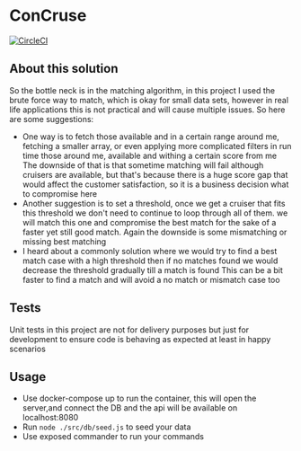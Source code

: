 # ConCruse
[![CircleCI](https://circleci.com/gh/circleci/circleci-docs.svg?style=shield)](https://circleci.com/gh/MariamMahmoud/ConCruse)

## About this solution
So the bottle neck is in the matching algorithm, in this project I used the brute force way to match, which is okay for small data sets, however in real life applications this is not practical and will cause multiple issues. So here are some suggestions:
- One way is to fetch those  available and in a certain range around me, fetching a smaller array, or even applying more complicated filters in run time those around me, available and withing a certain score from me
        The downside of that is that sometime matching will fail although cruisers are available,
        but that's because there is a huge score gap that would affect the customer satisfaction,
        so it is a business decision what to compromise here
- Another suggestion is to set a threshold, once we get a cruiser that fits this threshold we don't need to continue to loop through all of them.
        we will match this one and compromise the best match for the sake of a faster yet still good match. Again the downside is some mismatching or missing best matching
- I heard about a commonly solution where we would try to find a best match case with a high threshold then if no matches found we would decrease the threshold gradually till a match is found
        This can be a bit faster to find a match and will avoid a no match or mismatch case too

## Tests
Unit tests in this project are not for delivery purposes but just for development to ensure code is behaving as expected at least in happy scenarios

## Usage
- Use docker-compose up to run the container, this will open the server,and connect the DB and the api will be available on localhost:8080
- Run `node ./src/db/seed.js` to seed your data
- Use exposed commander to run your commands
